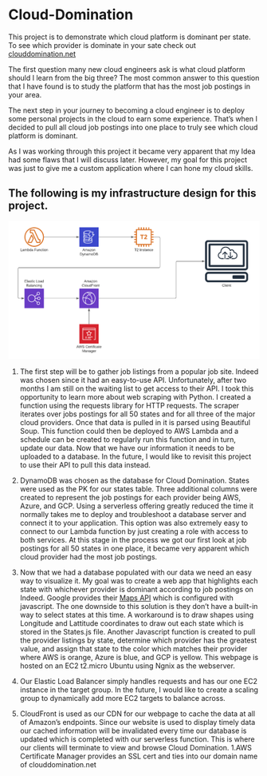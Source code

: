 # Cloud-Domination
This project is to demonstrate which cloud platform is dominant per state.
To see which provider is dominate in your sate check out [clouddomination.net](https://clouddomination.net)


The first question many new cloud engineers ask is what cloud platform should I learn from the big three? The most common answer to this question that I have found is to study the platform that has the most job postings in your area. 

The next step in your journey to becoming a cloud engineer is to deploy some personal projects in the cloud to earn some experience. That’s when I decided to pull all cloud job postings into one place to truly see which cloud platform is dominant.

As I was working through this project it became very apparent that my Idea had some flaws that I will discuss later. However, my goal for this project was just to give me a custom application where I can hone my cloud skills.

## The following is my infrastructure design for this project. 

![Cloud Diagram](https://raw.githubusercontent.com/jstrebeck/Cloud-Domination/main/Cloud%20Domination%20Diagram.png)

1. The first step will be to gather job listings from a popular job site. Indeed was chosen since it had an easy-to-use API. Unfortunately, after two months I am still on the waiting list to get access to their API. I took this opportunity to learn more about web scraping with Python. I created a function using the requests library for HTTP requests. The scraper iterates over jobs postings for all 50 states and for all three of the major cloud providers. Once that data is pulled in it is parsed using Beautiful Soup. This function could then be deployed to AWS Lambda and a schedule can be created to regularly run this function and in turn, update our data. Now that we have our information it needs to be uploaded to a database. In the future, I would like to revisit this project to use their API to pull this data instead.


1. DynamoDB was chosen as the database for Cloud Domination. States were used as the PK for our states table. Three additional columns were created to represent the job postings for each provider being AWS, Azure, and GCP. Using a serverless offering greatly reduced the time it normally takes me to deploy and troubleshoot a database server and connect it to your application. This option was also extremely easy to connect to our Lambda function by just creating a role with access to both services. At this stage in the process we got our first look at job postings for all 50 states in one place, it became very apparent which cloud provider had the most job postings.

1. Now that we had a database populated with our data we need an easy way to visualize it. My goal was to create a web app that highlights each state with whichever provider is dominant according to job postings on Indeed. Google provides their [Maps API](https://developers.google.com/maps/gmp-get-started) which is configured with javascript. The one downside to this solution is they don’t have a built-in way to select states at this time. A workaround is to draw shapes using Longitude and Lattitude coordinates to draw out each state which is stored in the States.js file. Another Javascript function is created to pull the provider listings by state, determine which provider has the greatest value, and assign that state to the color which matches their provider where AWS is orange, Azure is blue, and GCP is yellow. This webpage is hosted on an EC2 t2.micro Ubuntu using Ngnix as the webserver.


1.  Our Elastic Load Balancer simply handles requests and has our one EC2 instance in the target group. In the future, I would like to create a scaling group to dynamically add more EC2 targets to balance across.


1.  CloudFront is used as our CDN for our webpage to cache the data at all of Amazon’s endpoints. Since our website is used to display timely data our cached information will be invalidated every time our database is updated which is completed with our serverless function. This is where our clients will terminate to view and browse Cloud Domination.
  1.AWS Certificate Manager provides an SSL cert and ties into our domain name of clouddomination.net
